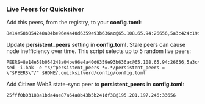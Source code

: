 ### Live Peers for Quicksilver

Add this peers, from the registry, to your **config.toml**:

```
8e14e58b054248a04be96e4a40d6359e93b636ac@65.108.65.94:26656,5a3c424c19d9ab694190a7805a2b1a146460d752@65.108.2.27:26656,17574de80eeda21ae1ed94e162ad55b58914c6fa@quickt.peers.stavr.tech:20026,e6bf55bc9f08958b7518bea455423375db78d1ef@65.108.13.176:26657
```

Update **persistent_peers** setting in **config.toml**. Stale peers can cause node inefficiency over time. This script selects up to 5 random live peers:

```
PEERS=8e14e58b054248a04be96e4a40d6359e93b636ac@65.108.65.94:26656,5a3c424c19d9ab694190a7805a2b1a146460d752@65.108.2.27:26656,17574de80eeda21ae1ed94e162ad55b58914c6fa@quickt.peers.stavr.tech:20026,e6bf55bc9f08958b7518bea455423375db78d1ef@65.108.13.176:26657
sed -i.bak -e "s/^persistent_peers *=.*/persistent_peers = \"$PEERS\"/" $HOME/.quicksilverd/config/config.toml
```

Add Citizen Web3 state-sync peer to **persistent_peers** in **config.toml**:

```
25fff0b03188a1bda4ae87a64a8b43b5b241df38@195.201.197.246:33656
```
